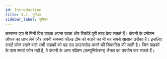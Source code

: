 ```yaml
---
id: Introduction
title: 4.1. भूमिका
sidebar_label: भूमिका
---
```


कस्टमर एप्प से मिनी ग्रिड ग्राहक अपना खाता और रिकॉर्ड पूरी तरह देख सकते हैं। कंपनी के प्रमोशन ऑफर का लाभ लेने और अपनी समस्या फील्ड टीम को बताने का भी यह सबसे आसान तरीका है। इसलिए स्मार्ट फोन रखने वाले सभी ग्राहकों को यह एप्प डाउनलोड करने की सिफारिश की जाती है। जिन ग्राहकों के पास स्मार्ट फोन नहीं है, वे कंपनी के अन्य संप्रेषण (कम्युनिकेशन) चैनल का उपयोग कर सकते हैं।
